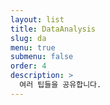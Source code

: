 ```yaml
---
layout: list
title: DataAnalysis
slug: da
menu: true
submenu: false
order: 4
description: >
  여러 팁들을 공유합니다.
---
```

